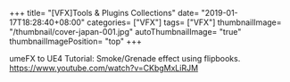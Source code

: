 +++
title= "[VFX]Tools & Plugins Collections"
date= "2019-01-17T18:28:40+08:00"
categories= ["VFX"]
tags= ["VFX"]
thumbnailImage= "/thumbnail/cover-japan-001.jpg"
autoThumbnailImage= "true"
thumbnailImagePosition= "top"
+++

umeFX to UE4 Tutorial: Smoke/Grenade effect using flipbooks.  
https://www.youtube.com/watch?v=CKbgMxLiRJM

